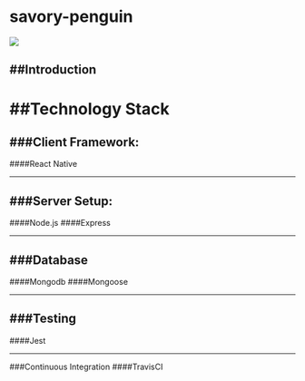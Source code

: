 # savory-penguin
![](https://travis-ci.org/savory-penguin/savory-penguin.svg?branch=master)

##Introduction
------
  
##Technology Stack
======

###Client Framework:
------
####React Native

------
###Server Setup:
------
####Node.js 
####Express

------
###Database
------
####Mongodb
####Mongoose

------
###Testing
------
####Jest

------
###Continuous Integration 
####TravisCI
